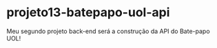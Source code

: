 # projeto13-batepapo-uol-api
Meu segundo projeto back-end será a construção da API do Bate-papo UOL!
